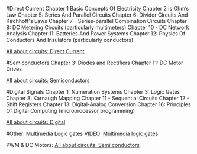 #Direct Current
Chapter 1 Basic Concepts Of Electricity
Chapter 2 is Ohm’s Law
Chapter 5: Series And Parallel Circuits
Chapter 6: Divider Circuits And Kirchhoff's Laws
Chapter 7 - Series-parallel Combination Circuits
Chapter 8: DC Metering Circuits (particularly multimeters)
Chapter 10 - DC Network Analysis
Chapter 11: Batteries And Power Systems
Chapter 12: Physics Of Conductors And Insulators (particularly conductors)

[All about circuits: Direct Current](https://www.allaboutcircuits.com/textbook/direct-current/)

#Semiconductors
Chapter 3: Diodes and Rectifiers
Chapter 11: DC Motor Drives

[All about circuits: Semiconductors](https://www.allaboutcircuits.com/textbook/semiconductors/)

#Digital Signals
Chapter 1: Numeration Systems
Chapter 3: Logic Gates
Chapter 8: Karnaugh Mapping
Chapter 11 - Sequential Circuits
Chapter 12 - Shift Registers
Chapter 13: Digital-Analog Conversion
Chapter 16: Principles Of Digital Computing (microprocessor programming)

[All about circuits: Digital](https://www.allaboutcircuits.com/textbook/digital/)

#Other: 
Multimedia Logic gates
[VIDEO: Multimedia logic gates](https://www.youtube.com/watch?v=kbXwFWMl6WA)

PWM & DC Motors: 
[All about circuits: Semi conductors](https://www.allaboutcircuits.com/textbook/semiconductors/chpt-11/pulse-width-modulation/)